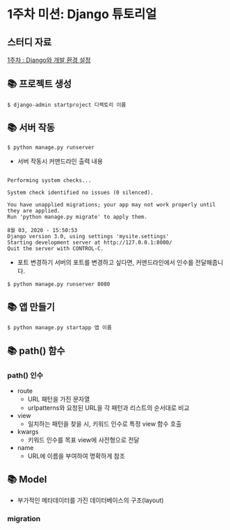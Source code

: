 # 1주차 미션: Django 튜토리얼

## 스터디 자료
[1주차 : Django와 개발 환경 설정](https://yourzinc.notion.site/1-Django-95b587b18097471c9a07e7cb8b2c598b)

## 📚 프로젝트 생성
<pre><code>$ django-admin startproject 디렉토리 이름</code></pre>
  
## 📚 서버 작동
<pre><code>$ python manage.py runserver</code></pre>
- 서버 작동시 커맨드라인 출력 내용
<pre><code>
Performing system checks...

System check identified no issues (0 silenced).

You have unapplied migrations; your app may not work properly until they are applied.
Run 'python manage.py migrate' to apply them.

8월 03, 2020 - 15:50:53
Django version 3.0, using settings 'mysite.settings'
Starting development server at http://127.0.0.1:8000/
Quit the server with CONTROL-C.
</code></pre>
- 포트 변경하기
서버의 포트를 변경하고 싶다면, 커맨드라인에서 인수를 전달해줍니다.
<pre><code>$ python manage.py runserver 8080</code></pre>

## 📚 앱 만들기
<pre><code>$ python manage.py startapp 앱 이름</code></pre>


## 📚 path() 함수
### path() 인수
- route
  - URL 패턴을 가진 문자열
  - urlpatterns와 요청된 URL을 각 패턴과 리스트의 순서대로 비교
- view
  - 일치하는 패턴을 찾을 시, 키워드 인수로 특정 view 함수 호출
- kwargs
  - 키워드 인수를 목표 view에 사전형으로 전달
- name
  - URL에 이름을 부여하여 명확하게 참조 
 

## 📚 Model
- 부가적인 메타데이터를 가진 데이터베이스의 구조(layout)
### migration
